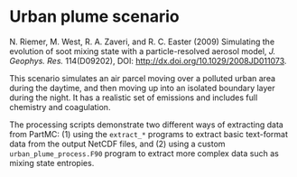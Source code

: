 
# Urban plume scenario

N. Riemer, M. West, R. A. Zaveri, and R. C. Easter (2009) Simulating the evolution of soot mixing state with a particle-resolved aerosol model, _J. Geophys. Res._ 114(D09202), DOI: <http://dx.doi.org/10.1029/2008JD011073>.

This scenario simulates an air parcel moving over a polluted urban area during the daytime, and then moving up into an isolated boundary layer during the night. It has a realistic set of emissions and includes full chemistry and coagulation.

The processing scripts demonstrate two different ways of extracting data from PartMC: (1) using the `extract_*` programs to extract basic text-format data from the output NetCDF files, and (2) using a custom `urban_plume_process.F90` program to extract more complex data such as mixing state entropies.

